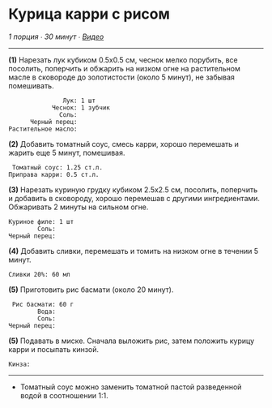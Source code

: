 # Курица карри с рисом

*1 порция ∙ 30 минут ∙ [Видео](https://www.youtube.com/watch?v=gXpiGKf7ixA)*

---

**(1)** Нарезать лук кубиком 0.5x0.5 см, чеснок мелко порубить, все посолить, 
поперчить и обжарить на низком огне на растительном масле в сковороде до 
золотистости (около 5 минут), не забывая помешивать.

```ingredients
               Лук: 1 шт
            Чеснок: 1 зубчик
              Соль:
      Черный перец:
Растительное масло:
```

**(2)** Добавить томатный соус, смесь карри, хорошо перемешать и жарить еще 
5 минут, помешивая.

```ingredients
 Томатный соус: 1.25 ст.л.
Приправа карри: 0.5 ст.л.
```

**(3)** Нарезать куриную грудку кубиком 2.5x2.5 см, посолить, поперчить и 
добавить в сковороду, хорошо перемешав с другими ингредиентами. Обжаривать 2 
минуты на сильном огне.

```ingredients
Куриное филе: 1 шт
        Соль:
Черный перец:
```

**(4)** Добавить сливки, перемешать и томить на низком огне в течении 5 минут.

```ingredients
Сливки 20%: 60 мл
```

**(5)** Приготовить рис басмати (около 20 минут).

```ingredients
 Рис басмати: 60 г
        Вода:
        Соль:
Черный перец:
```

**(5)** Подавать в миске. Сначала выложить рис, затем положить курицу карри и
посыпать кинзой.

```ingredients
Кинза:
```

---

- Томатный соус можно заменить томатной пастой разведенной водой в соотношении 
  1:1.
